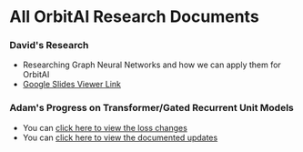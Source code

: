 # All OrbitAI Research Documents

### David's Research
* Researching Graph Neural Networks and how we can apply them for OrbitAI
* [Google Slides Viewer Link](https://docs.google.com/presentation/d/1dT1gIeO5zeU6cncbbsi0hWvYhrxI3SoGZ61P-rnxd30/edit?usp=sharing)

### Adam's Progress on Transformer/Gated Recurrent Unit Models
* You can [click here to view the loss changes](research/OrbitAICoreDevelopment.pdf)
* You can [click here to view the documented updates](research/OrbitAICoreDevelopmentChanges.pdf)
